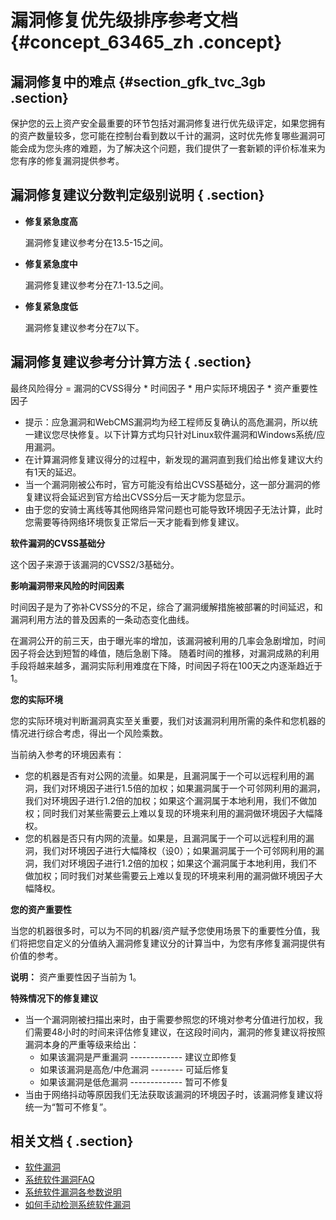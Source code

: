# 漏洞修复优先级排序参考文档 {#concept_63465_zh .concept}

## 漏洞修复中的难点 {#section_gfk_tvc_3gb .section}

保护您的云上资产安全最重要的环节包括对漏洞修复进行优先级评定，如果您拥有的资产数量较多，您可能在控制台看到数以千计的漏洞，这时优先修复哪些漏洞可能会成为您头疼的难题，为了解决这个问题，我们提供了一套新颖的评价标准来为您有序的修复漏洞提供参考。

## 漏洞修复建议分数判定级别说明 { .section}

-   **修复紧急度高**

    漏洞修复建议参考分在13.5-15之间。

-   **修复紧急度中**

    漏洞修复建议参考分在7.1-13.5之间。

-   **修复紧急度低**

    漏洞修复建议参考分在7以下。


## 漏洞修复建议参考分计算方法 { .section}

最终风险得分 = 漏洞的CVSS得分 \* 时间因子 \* 用户实际环境因子 \* 资产重要性因子

-   提示：应急漏洞和WebCMS漏洞均为经工程师反复确认的高危漏洞，所以统一建议您尽快修复。以下计算方式均只针对Linux软件漏洞和Windows系统/应用漏洞。
-   在计算漏洞修复建议得分的过程中，新发现的漏洞直到我们给出修复建议大约有1天的延迟。
-   当一个漏洞刚被公布时，官方可能没有给出CVSS基础分，这一部分漏洞的修复建议将会延迟到官方给出CVSS分后一天才能为您显示。
-   由于您的安骑士离线等其他网络异常问题也可能导致环境因子无法计算，此时您需要等待网络环境恢复正常后一天才能看到修复建议。

**软件漏洞的CVSS基础分**

这个因子来源于该漏洞的CVSS2/3基础分。

**影响漏洞带来风险的时间因素**

时间因子是为了弥补CVSS分的不足，综合了漏洞缓解措施被部署的时间延迟，和漏洞利用方法的普及因素的一条动态变化曲线。

在漏洞公开的前三天，由于曝光率的增加，该漏洞被利用的几率会急剧增加，时间因子将会达到短暂的峰值，随后急剧下降。 随着时间的推移，对漏洞成熟的利用手段将越来越多，漏洞实际利用难度在下降，时间因子将在100天之内逐渐趋近于1。

**您的实际环境**

您的实际环境对判断漏洞真实至关重要，我们对该漏洞利用所需的条件和您机器的情况进行综合考虑，得出一个风险乘数。

当前纳入参考的环境因素有：

-   您的机器是否有对公网的流量。如果是，且漏洞属于一个可以远程利用的漏洞，我们对环境因子进行1.5倍的加权；如果漏洞属于一个可邻网利用的漏洞，我们对环境因子进行1.2倍的加权；如果这个漏洞属于本地利用，我们不做加权；同时我们对某些需要云上难以复现的环境来利用的漏洞做环境因子大幅降权。
-   您的机器是否只有内网的流量。如果是，且漏洞属于一个可以远程利用的漏洞，我们对环境因子进行大幅降权（设0）；如果漏洞属于一个可邻网利用的漏洞，我们对环境因子进行1.2倍的加权；如果这个漏洞属于本地利用，我们不做加权；同时我们对某些需要云上难以复现的环境来利用的漏洞做环境因子大幅降权。

**您的资产重要性**

当您的机器很多时，可以为不同的机器/资产赋予您使用场景下的重要性分值，我们将把您自定义的分值纳入漏洞修复建议分的计算当中，为您有序修复漏洞提供有价值的参考。

**说明：** 资产重要性因子当前为 1。

**特殊情况下的修复建议**

-   当一个漏洞刚被扫描出来时，由于需要参照您的环境对参考分值进行加权，我们需要48小时的时间来评估修复建议，在这段时间内，漏洞的修复建议将按照漏洞本身的严重等级来给出：
    -   如果该漏洞是严重漏洞 ------------- 建议立即修复
    -   如果该漏洞是高危/中危漏洞 -------- 可延后修复
    -   如果该漏洞是低危漏洞 ------------- 暂可不修复
-   当由于网络抖动等原因我们无法获取该漏洞的环境因子时，该漏洞修复建议将统一为“暂可不修复”。

## 相关文档 { .section}

-   [软件漏洞](../../../../../cn.zh-CN/.md#) 
-   [系统软件漏洞FAQ](cn.zh-CN/常见问题/常见问题隐藏目录/Linux软件漏洞FAQ.md#) 
-   [系统软件漏洞各参数说明](cn.zh-CN/常见问题/常见问题隐藏目录/Linux软件漏洞各参数说明.md#) 
-   [如何手动检测系统软件漏洞](cn.zh-CN/常见问题/常见问题隐藏目录/如何手动检测系统软件漏洞.md#) 

